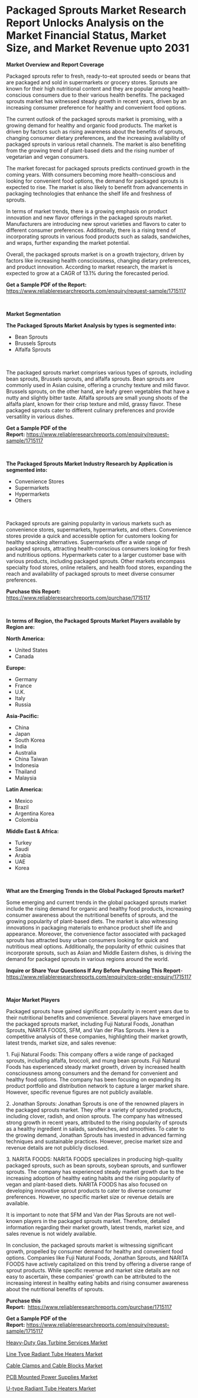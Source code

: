 <p><h1>Packaged Sprouts Market Research Report Unlocks Analysis on the Market Financial Status, Market Size, and Market Revenue upto 2031</h1></p><p><strong>Market Overview and Report Coverage</strong></p>
<p><p>Packaged sprouts refer to fresh, ready-to-eat sprouted seeds or beans that are packaged and sold in supermarkets or grocery stores. Sprouts are known for their high nutritional content and they are popular among health-conscious consumers due to their various health benefits. The packaged sprouts market has witnessed steady growth in recent years, driven by an increasing consumer preference for healthy and convenient food options.</p><p>The current outlook of the packaged sprouts market is promising, with a growing demand for healthy and organic food products. The market is driven by factors such as rising awareness about the benefits of sprouts, changing consumer dietary preferences, and the increasing availability of packaged sprouts in various retail channels. The market is also benefiting from the growing trend of plant-based diets and the rising number of vegetarian and vegan consumers.</p><p>The market forecast for packaged sprouts predicts continued growth in the coming years. With consumers becoming more health-conscious and looking for convenient food options, the demand for packaged sprouts is expected to rise. The market is also likely to benefit from advancements in packaging technologies that enhance the shelf life and freshness of sprouts.</p><p>In terms of market trends, there is a growing emphasis on product innovation and new flavor offerings in the packaged sprouts market. Manufacturers are introducing new sprout varieties and flavors to cater to different consumer preferences. Additionally, there is a rising trend of incorporating sprouts in various food products such as salads, sandwiches, and wraps, further expanding the market potential.</p><p>Overall, the packaged sprouts market is on a growth trajectory, driven by factors like increasing health consciousness, changing dietary preferences, and product innovation. According to market research, the market is expected to grow at a CAGR of 13.1% during the forecasted period.</p></p>
<p><strong>Get a Sample PDF of the Report:</strong> <a href="https://www.reliableresearchreports.com/enquiry/request-sample/1715117">https://www.reliableresearchreports.com/enquiry/request-sample/1715117</a></p>
<p>&nbsp;</p>
<p><strong>Market Segmentation</strong></p>
<p><strong>The Packaged Sprouts Market Analysis by types is segmented into:</strong></p>
<p><ul><li>Bean Sprouts</li><li>Brussels Sprouts</li><li>Alfalfa Sprouts</li></ul></p>
<p>&nbsp;</p>
<p><p>The packaged sprouts market comprises various types of sprouts, including bean sprouts, Brussels sprouts, and alfalfa sprouts. Bean sprouts are commonly used in Asian cuisine, offering a crunchy texture and mild flavor. Brussels sprouts, on the other hand, are leafy green vegetables that have a nutty and slightly bitter taste. Alfalfa sprouts are small young shoots of the alfalfa plant, known for their crisp texture and mild, grassy flavor. These packaged sprouts cater to different culinary preferences and provide versatility in various dishes.</p></p>
<p><strong>Get a Sample PDF of the Report:</strong>&nbsp;<a href="https://www.reliableresearchreports.com/enquiry/request-sample/1715117">https://www.reliableresearchreports.com/enquiry/request-sample/1715117</a></p>
<p>&nbsp;</p>
<p><strong>The Packaged Sprouts Market Industry Research by Application is segmented into:</strong></p>
<p><ul><li>Convenience Stores</li><li>Supermarkets</li><li>Hypermarkets</li><li>Others</li></ul></p>
<p>&nbsp;</p>
<p><p>Packaged sprouts are gaining popularity in various markets such as convenience stores, supermarkets, hypermarkets, and others. Convenience stores provide a quick and accessible option for customers looking for healthy snacking alternatives. Supermarkets offer a wide range of packaged sprouts, attracting health-conscious consumers looking for fresh and nutritious options. Hypermarkets cater to a larger customer base with various products, including packaged sprouts. Other markets encompass specialty food stores, online retailers, and health food stores, expanding the reach and availability of packaged sprouts to meet diverse consumer preferences.</p></p>
<p><strong>Purchase this Report:</strong>&nbsp; <a href="https://www.reliableresearchreports.com/purchase/1715117">https://www.reliableresearchreports.com/purchase/1715117</a></p>
<p>&nbsp;</p>
<p><strong>In terms of Region, the Packaged Sprouts Market Players available by Region are:</strong></p>
<p>
    <p> <strong> North America: </strong>
        <ul>
            <li>United States</li>
            <li>Canada</li>
        </ul>
        </p> 
    <p> <strong> Europe: </strong>
        <ul>
            <li>Germany</li>
            <li>France</li>
            <li>U.K.</li>
            <li>Italy</li>
            <li>Russia</li>
        </ul>
        </p> 
    <p> <strong> Asia-Pacific: </strong>
        <ul>
            <li>China</li>
            <li>Japan</li>
            <li>South Korea</li>
            <li>India</li>
            <li>Australia</li>
            <li>China Taiwan</li>
            <li>Indonesia</li>
            <li>Thailand</li>
            <li>Malaysia</li>
        </ul>
        </p> 
    <p> <strong> Latin America: </strong>
        <ul>
            <li>Mexico</li>
            <li>Brazil</li>
            <li>Argentina Korea</li>
            <li>Colombia</li>
        </ul>
        </p> 
    <p> <strong> Middle East & Africa: </strong>
        <ul>
            <li>Turkey</li>
            <li>Saudi</li>
            <li>Arabia</li>
            <li>UAE</li>
            <li>Korea</li>
        </ul>
    </p>
    </p>
<p>&nbsp;</p>
<p><strong>What are the Emerging Trends in the Global Packaged Sprouts market?</strong></p>
<p><p>Some emerging and current trends in the global packaged sprouts market include the rising demand for organic and healthy food products, increasing consumer awareness about the nutritional benefits of sprouts, and the growing popularity of plant-based diets. The market is also witnessing innovations in packaging materials to enhance product shelf life and appearance. Moreover, the convenience factor associated with packaged sprouts has attracted busy urban consumers looking for quick and nutritious meal options. Additionally, the popularity of ethnic cuisines that incorporate sprouts, such as Asian and Middle Eastern dishes, is driving the demand for packaged sprouts in various regions around the world.</p></p>
<p><strong>Inquire or Share Your Questions If Any Before Purchasing This Report</strong>- <a href="https://www.reliableresearchreports.com/enquiry/pre-order-enquiry/1715117">https://www.reliableresearchreports.com/enquiry/pre-order-enquiry/1715117</a></p>
<p>&nbsp;</p>
<p><strong>Major Market Players</strong></p>
<p><p>Packaged sprouts have gained significant popularity in recent years due to their nutritional benefits and convenience. Several players have emerged in the packaged sprouts market, including Fuji Natural Foods, Jonathan Sprouts, NARITA FOODS, SFM, and Van der Plas Sprouts. Here is a competitive analysis of these companies, highlighting their market growth, latest trends, market size, and sales revenue:</p><p>1. Fuji Natural Foods: This company offers a wide range of packaged sprouts, including alfalfa, broccoli, and mung bean sprouts. Fuji Natural Foods has experienced steady market growth, driven by increased health consciousness among consumers and the demand for convenient and healthy food options. The company has been focusing on expanding its product portfolio and distribution network to capture a larger market share. However, specific revenue figures are not publicly available.</p><p>2. Jonathan Sprouts: Jonathan Sprouts is one of the renowned players in the packaged sprouts market. They offer a variety of sprouted products, including clover, radish, and onion sprouts. The company has witnessed strong growth in recent years, attributed to the rising popularity of sprouts as a healthy ingredient in salads, sandwiches, and smoothies. To cater to the growing demand, Jonathan Sprouts has invested in advanced farming techniques and sustainable practices. However, precise market size and revenue details are not publicly disclosed.</p><p>3. NARITA FOODS: NARITA FOODS specializes in producing high-quality packaged sprouts, such as bean sprouts, soybean sprouts, and sunflower sprouts. The company has experienced steady market growth due to the increasing adoption of healthy eating habits and the rising popularity of vegan and plant-based diets. NARITA FOODS has also focused on developing innovative sprout products to cater to diverse consumer preferences. However, no specific market size or revenue details are available.</p><p>It is important to note that SFM and Van der Plas Sprouts are not well-known players in the packaged sprouts market. Therefore, detailed information regarding their market growth, latest trends, market size, and sales revenue is not widely available.</p><p>In conclusion, the packaged sprouts market is witnessing significant growth, propelled by consumer demand for healthy and convenient food options. Companies like Fuji Natural Foods, Jonathan Sprouts, and NARITA FOODS have actively capitalized on this trend by offering a diverse range of sprout products. While specific revenue and market size details are not easy to ascertain, these companies' growth can be attributed to the increasing interest in healthy eating habits and rising consumer awareness about the nutritional benefits of sprouts.</p></p>
<p><strong>Purchase this Report:</strong>&nbsp;&nbsp;<a href="https://www.reliableresearchreports.com/purchase/1715117">https://www.reliableresearchreports.com/purchase/1715117</a></p>
<p></p>
<p><strong>Get a Sample PDF of the Report:</strong>&nbsp;<a href="https://www.reliableresearchreports.com/enquiry/request-sample/1715117">https://www.reliableresearchreports.com/enquiry/request-sample/1715117</a></p>
<p><p><a href="https://github.com/ChiragRP21/Market-Research-Report-List-2/blob/main/heavy-duty-gas-turbine-services-market.md">Heavy-Duty Gas Turbine Services Market</a></p><p><a href="https://github.com/WillieWoodard/Market-Research-Report-List-2/blob/main/line-type-radiant-tube-heaters-market.md">Line Type Radiant Tube Heaters Market</a></p><p><a href="https://github.com/BryceTownsendr/Market-Research-Report-List-2/blob/main/cable-clamps-and-cable-blocks-market.md">Cable Clamps and Cable Blocks Market</a></p><p><a href="https://github.com/ChiragRp1/Market-Research-Report-List-2/blob/main/pcb-mounted-power-supplies-market.md">PCB Mounted Power Supplies Market</a></p><p><a href="https://github.com/PeterParrish5/Market-Research-Report-List-2/blob/main/u-type-radiant-tube-heaters-market.md">U-type Radiant Tube Heaters Market</a></p></p>